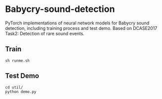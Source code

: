 # Babycry-sound-detection
PyTorch implementations of neural network models for Babycry sound detection, including training process and test demo. Based on DCASE2017 Task2: Detection of rare sound events.

## Train
```
sh runme.sh
```

## Test Demo
```
cd util/
python demo.py
```
